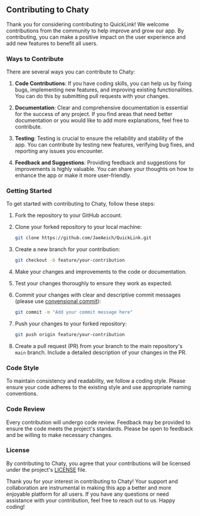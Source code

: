 ## Contributing to Chaty

Thank you for considering contributing to QuickLink! We welcome contributions from the community to help improve and grow our app. By contributing, you can make a positive impact on the user experience and add new features to benefit all users.

### Ways to Contribute

There are several ways you can contribute to Chaty:

1. **Code Contributions**: If you have coding skills, you can help us by fixing bugs, implementing new features, and improving existing functionalities. You can do this by submitting pull requests with your changes.

2. **Documentation**: Clear and comprehensive documentation is essential for the success of any project. If you find areas that need better documentation or you would like to add more explanations, feel free to contribute.

3. **Testing**: Testing is crucial to ensure the reliability and stability of the app. You can contribute by testing new features, verifying bug fixes, and reporting any issues you encounter.

4. **Feedback and Suggestions**: Providing feedback and suggestions for improvements is highly valuable. You can share your thoughts on how to enhance the app or make it more user-friendly.

### Getting Started

To get started with contributing to Chaty, follow these steps:

1. Fork the repository to your GitHub account.

2. Clone your forked repository to your local machine:

   ```bash
   git clone https://github.com/JaeAeich/QuickLink.git
   ```

3. Create a new branch for your contribution:

   ```bash
   git checkout -b feature/your-contribution
   ```

4. Make your changes and improvements to the code or documentation.

5. Test your changes thoroughly to ensure they work as expected.

6. Commit your changes with clear and descriptive commit messages (please use [convensional commit](https://www.conventionalcommits.org/en/v1.0.0/)):

   ```bash
   git commit -m "Add your commit message here"
   ```

7. Push your changes to your forked repository:

   ```bash
   git push origin feature/your-contribution
   ```

8. Create a pull request (PR) from your branch to the main repository's `main` branch. Include a detailed description of your changes in the PR.

### Code Style

To maintain consistency and readability, we follow a coding style. Please ensure your code adheres to the existing style and use appropriate naming conventions.

### Code Review

Every contribution will undergo code review. Feedback may be provided to ensure the code meets the project's standards. Please be open to feedback and be willing to make necessary changes.

### License

By contributing to Chaty, you agree that your contributions will be licensed under the project's [LICENSE]('/LICENSE') file.

Thank you for your interest in contributing to Chaty! Your support and collaboration are instrumental in making this app a better and more enjoyable platform for all users. If you have any questions or need assistance with your contribution, feel free to reach out to us. Happy coding!